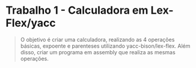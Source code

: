 <h1> Trabalho 1 - Calculadora em Lex-Flex/yacc </h1>

> O objetivo é criar uma calculadora, realizando as 4 operações básicas, expoente e parenteses utilizando yacc-bison/lex-flex. 
> Além disso, criar um programa em assembly que realiza as mesmas operações.
